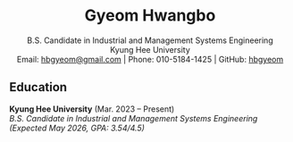 <h1 align="center">Gyeom Hwangbo</h1>
<p align="center">
  B.S. Candidate in Industrial and Management Systems Engineering<br>
  Kyung Hee University<br>
  Email: <a href="mailto:hbgyeom@gmail.com">hbgyeom@gmail.com</a> | 
  Phone: 010-5184-1425 | 
  GitHub: <a href="https://github.com/hbgyeom">hbgyeom</a><br>
</p>

## Education
**Kyung Hee University** (Mar. 2023 – Present)<br>
*B.S. Candidate in Industrial and Management Systems Engineering (Expected May 2026, GPA: 3.54/4.5)*

